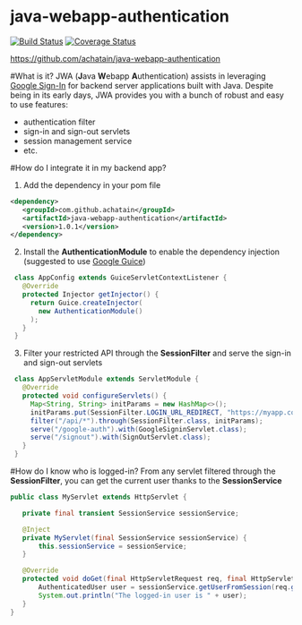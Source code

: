 java-webapp-authentication
==========================
[![Build Status](https://travis-ci.org/achatain/java-webapp-authentication.svg?branch=master)](https://travis-ci.org/achatain/java-webapp-authentication)
[![Coverage Status](https://coveralls.io/repos/github/achatain/java-webapp-authentication/badge.svg?branch=master)](https://coveralls.io/github/achatain/java-webapp-authentication?branch=master)

https://github.com/achatain/java-webapp-authentication

#What is it?
JWA (**J**ava **W**ebapp **A**uthentication) assists in leveraging [Google Sign-In](https://developers.google.com/identity/sign-in/web/) for backend server applications built with Java. Despite being in its early days, JWA provides you with a bunch of robust and easy to use features:
 - authentication filter
 - sign-in and sign-out servlets
 - session management service
 - etc.
 
#How do I integrate it in my backend app?
 1. Add the dependency in your pom file
 
 ```xml
<dependency>
    <groupId>com.github.achatain</groupId>
    <artifactId>java-webapp-authentication</artifactId>
    <version>1.0.1</version>
</dependency>
 ```
 
 2. Install the **AuthenticationModule** to enable the dependency injection (suggested to use [Google Guice](https://github.com/google/guice))
 
 ```java
  class AppConfig extends GuiceServletContextListener {
    @Override
    protected Injector getInjector() {
      return Guice.createInjector(
        new AuthenticationModule()
      );
    }
  }
 ```
 
 3. Filter your restricted API through the **SessionFilter** and serve the sign-in and sign-out servlets
 
 ```java
  class AppServletModule extends ServletModule {
    @Override
    protected void configureServlets() {
      Map<String, String> initParams = new HashMap<>();
      initParams.put(SessionFilter.LOGIN_URL_REDIRECT, "https://myapp.com/google-sign-in/");
      filter("/api/*").through(SessionFilter.class, initParams);
      serve("/google-auth").with(GoogleSigninServlet.class);
      serve("/signout").with(SignOutServlet.class);
    }
  }
 ```
 
 #How do I know who is logged-in?
 From any servlet filtered through the **SessionFilter**, you can get the current user thanks to the **SessionService**
 
 ```java
 public class MyServlet extends HttpServlet {

    private final transient SessionService sessionService;

    @Inject
    private MyServlet(final SessionService sessionService) {
        this.sessionService = sessionService;
    }

    @Override
    protected void doGet(final HttpServletRequest req, final HttpServletResponse resp) throws ServletException, IOException {
        AuthenticatedUser user = sessionService.getUserFromSession(req.getSession());
        System.out.println("The logged-in user is " + user);
    }
}
 ```

